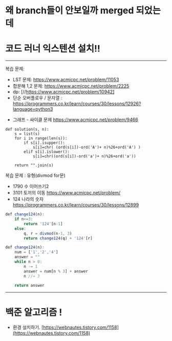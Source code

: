 # 왜 branch들이 안보일까 merged 되었는데

# 코드 러너 익스텐션 설치!!

---

복습 문제:

- LST 문제: https://www.acmicpc.net/problem/11053
- 합문해 1,2 문제: https://www.acmicpc.net/problem/2225
- dp: [//https://www.acmicpc.net/problem/10942]
- 단순 오버플로우 / 문자열 : https://programmers.co.kr/learn/courses/30/lessons/12926?language=python3

* 그래프 - 싸이클 문제
  https://www.acmicpc.net/problem/9466

```
def solution(s, n):
    s = list(s)
    for i in range(len(s)):
        if s[i].isupper():
            s[i]=chr( (ord(s[i])-ord('A')+ n)%26+ord('A') )
        elif s[i].islower():
            s[i]=chr((ord(s[i])-ord('a')+ n)%26+ord('a'))

    return "".join(s)
```

복습 문제 : 유형(divmod for문)

- 1790 수 이어쓰기2
- 3101 토끼의 이동 https://www.acmicpc.net/problem/
- 124 나라의 숫자 https://programmers.co.kr/learn/courses/30/lessons/12899

```js
def change124(n):
    if n<=3:
        return '124'[n-1]
    else:
        q, r = divmod(n-1, 3)
        return change124(q) + '124'[r]
```

```js
def change124(n):
    num = ['1','2','4']
    answer = ""
    while n > 0:
        n -= 1
        answer = num[n % 3] + answer
        n //= 3

    return answer
```

---

# 백준 알고리즘 !

- 환경 설치하기.
  [https://webnautes.tistory.com/1158](https://webnautes.tistory.com/1158)
